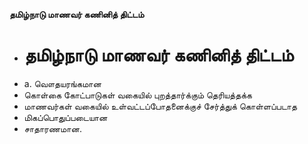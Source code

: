 **தமிழ்நாடு மாணவர் கணினித் திட்டம்**
- # தமிழ்நாடு மாணவர் கணினித் திட்டம்
- a. வௌதயரங்கமான
- கொள்கை கோட்பாடுகள் வகையில் புறத்தார்க்கும் தெரியத்தக்க
- மாணவர்கள் வகையில் உள்வட்டப்போதனைக்குச் சேர்த்துக் கொள்ளப்படாத
- மிகப்பொதுப்படையான
- சாதாரணமான.

